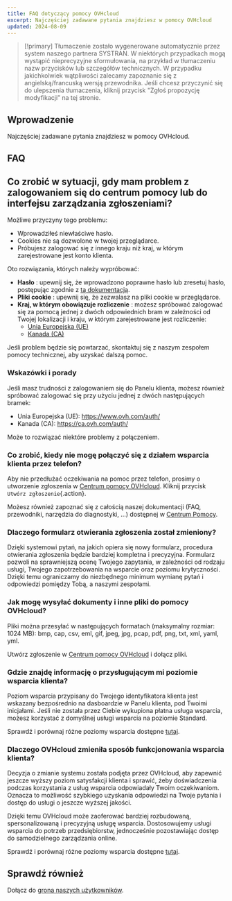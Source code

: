 ```yaml
---
title: FAQ dotyczący pomocy OVHcloud
excerpt: Najczęściej zadawane pytania znajdziesz w pomocy OVHcloud
updated: 2024-08-09
---
```


> [!primary]
> Tłumaczenie zostało wygenerowane automatycznie przez system naszego partnera SYSTRAN. W niektórych przypadkach mogą wystąpić nieprecyzyjne sformułowania, na przykład w tłumaczeniu nazw przycisków lub szczegółów technicznych. W przypadku jakichkolwiek wątpliwości zalecamy zapoznanie się z angielską/francuską wersją przewodnika. Jeśli chcesz przyczynić się do ulepszenia tłumaczenia, kliknij przycisk "Zgłoś propozycję modyfikacji” na tej stronie.
>

## Wprowadzenie

Najczęściej zadawane pytania znajdziesz w pomocy OVHcloud.

<a name="sso"></a>

## FAQ

## Co zrobić w sytuacji, gdy mam problem z zalogowaniem się do centrum pomocy lub do interfejsu zarządzania zgłoszeniami?

Możliwe przyczyny tego problemu:

- Wprowadziłeś niewłaściwe hasło.
- Cookies nie są dozwolone w twojej przeglądarce.
- Próbujesz zalogować się z innego kraju niż kraj, w którym zarejestrowane jest konto klienta.

Oto rozwiązania, których należy wypróbować:

- **Hasło** : upewnij się, że wprowadzono poprawne hasło lub zresetuj hasło, postępując zgodnie z [tą dokumentacją](/pages/account_and_service_management/account_information/manage-ovh-password#lost-password).
- **Pliki cookie** : upewnij się, że zezwalasz na pliki cookie w przeglądarce.
- **Kraj, w którym obowiązuje rozliczenie** : możesz spróbować zalogować się za pomocą jednej z dwóch odpowiednich bram w zależności od Twojej lokalizacji i kraju, w którym zarejestrowane jest rozliczenie:
    - [Unia Europejska (UE)](https://help.ovhcloud.com/login_with_sso.do?glide_sso_id=5e9c81e66886e8901e111f908472f1e2)
    - [Kanada (CA)](http://help.ovhcloud.com/login_with_sso.do?glide_sso_id=e6292c24e02bb050476bf14567ec5ef1)

Jeśli problem będzie się powtarzać, skontaktuj się z naszym zespołem pomocy technicznej, aby uzyskać dalszą pomoc.

### Wskazówki i porady

Jeśli masz trudności z zalogowaniem się do Panelu klienta, możesz również spróbować zalogować się przy użyciu jednej z dwóch następujących bramek:

- Unia Europejska (UE): <https://www.ovh.com/auth/>
- Kanada (CA): <https://ca.ovh.com/auth/>

Może to rozwiązać niektóre problemy z połączeniem.

### Co zrobić, kiedy nie mogę połączyć się z działem wsparcia klienta przez telefon?

Aby nie przedłużać oczekiwania na pomoc przez telefon, prosimy o utworzenie zgłoszenia w [Centrum pomocy OVHcloud](https://help.ovhcloud.com/csm?id=csm_get_help). Kliknij przycisk `Utwórz zgłoszenie`{.action}.

Możesz również zapoznać się z całością naszej dokumentacji (FAQ, przewodniki, narzędzia do diagnostyki, ...) dostępnej w [Centrum Pomocy](https://help.ovhcloud.com/csm/pl-documentation?id=kb_home).

### Dlaczego formularz otwierania zgłoszenia został zmieniony?

Dzięki systemowi pytań, na jakich opiera się nowy formularz, procedura otwierania zgłoszenia będzie bardziej kompletna i precyzyjna. Formularz pozwoli na sprawniejszą ocenę Twojego zapytania, w zależności od rodzaju usługi, Twojego zapotrzebowania na wsparcie oraz poziomu krytyczności. Dzięki temu ograniczamy do niezbędnego minimum wymianę pytań i odpowiedzi pomiędzy Tobą, a naszymi zespołami.

### Jak mogę wysyłać dokumenty i inne pliki do pomocy OVHcloud?

Pliki można przesyłać w następujących formatach (maksymalny rozmiar: 1024 MB): bmp, cap, csv, eml, gif, jpeg, jpg, pcap, pdf, png, txt, xml, yaml, yml.

Utwórz zgłoszenie w [Centrum pomocy OVHcloud](https://help.ovhcloud.com/csm?id=csm_get_help) i dołącz pliki.

### Gdzie znajdę informację o przysługującym mi poziomie wsparcia klienta?

Poziom wsparcia przypisany do Twojego identyfikatora klienta jest wskazany bezpośrednio na dasboardzie w Panelu klienta, pod Twoimi inicjałami. Jeśli nie została przez Ciebie wykupiona płatna usługa wsparcia, możesz korzystać z domyślnej usługi wsparcia na poziomie Standard.

Sprawdź i porównaj różne poziomy wsparcia dostępne [tutaj](/links/support).

### Dlaczego OVHcloud zmieniła sposób funkcjonowania wsparcia klienta?

Decyzja o zmianie systemu została podjęta przez OVHcloud, aby zapewnić jeszcze wyższy poziom satysfakcji klienta i sprawić, żeby doświadczenia podczas korzystania z usług wsparcia odpowiadały Twoim oczekiwaniom. Oznacza to możliwość szybkiego uzyskania odpowiedzi na Twoje pytania i dostęp do usługi o jeszcze wyższej jakości.

Dzięki temu OVHcloud może zaoferować bardziej rozbudowaną, spersonalizowaną i precyzyjną usługę wsparcia. Dostosowujemy usługi wsparcia do potrzeb przedsiębiorstw, jednocześnie pozostawiając dostęp do samodzielnego zarządzania online.

Sprawdź i porównaj różne poziomy wsparcia dostępne [tutaj](/links/support).

## Sprawdź również

Dołącz do [grona naszych użytkowników](/links/community).